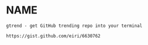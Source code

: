 # NAME
    gtrend - get GitHub trending repo into your terminal

    https://gist.github.com/eiri/6630762
